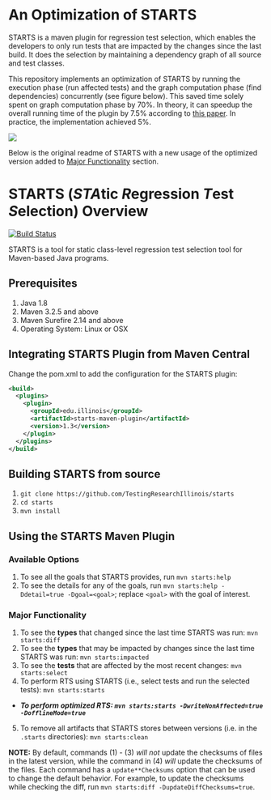 # An Optimization of STARTS

STARTS is a maven plugin for regression test selection, which enables the developers to only run tests that are impacted by the changes since the last build. It does the selection by maintaining a dependency graph of all source and test classes.

This repository implements an optimization of STARTS by running the execution phase (run affected tests) and the graph computation phase (find dependencies) concurrently (see figure below). This saved time solely spent on graph computation phase by 70%. In theory, it can speedup the overall running time of the plugin by 7.5% according to [this paper](https://dl.acm.org/doi/10.5555/3155562.3155684). In practice, the implementation achieved 5%. 

<img src="https://docs.google.com/drawings/d/e/2PACX-1vQ96OfimUFk4tom4YO6kzyiRAwN2gT8pgegFu7bBT-n5VShMP9OY3x0sMiwdyf65PVIOQGw5I9GIhZD/pub?w=740&amp;h=310">

Below is the original readme of STARTS with a new usage of the optimized version added to [Major Functionality](#major-functionality) section.

# STARTS (*STA*tic *R*egression *T*est *S*election) Overview

[![Build Status](https://travis-ci.org/TestingResearchIllinois/starts.svg?branch=master)](https://travis-ci.org/TestingResearchIllinois/starts)

STARTS is a tool for static class-level regression test selection tool
for Maven-based Java programs.

## Prerequisites

1. Java 1.8
2. Maven 3.2.5 and above
3. Maven Surefire 2.14 and above
4. Operating System: Linux or OSX

## Integrating STARTS Plugin from Maven Central

Change the pom.xml to add the configuration for the STARTS plugin:

```xml
<build>
  <plugins>
    <plugin>
      <groupId>edu.illinois</groupId>
      <artifactId>starts-maven-plugin</artifactId>
      <version>1.3</version>
    </plugin>
  </plugins>
</build>
```

## Building STARTS from source

1. `git clone https://github.com/TestingResearchIllinois/starts`
2. `cd starts`
3. `mvn install`

## Using the STARTS Maven Plugin

### Available Options

1. To see all the goals that STARTS provides, run `mvn starts:help`
2. To see the details for any of the goals, run `mvn starts:help -Ddetail=true -Dgoal=<goal>`;
   replace `<goal>` with the goal of interest.

### Major Functionality 

1. To see the **types** that changed since the last time STARTS was run:
  `mvn starts:diff`
2. To see the **types** that may be impacted by changes since the last
  time STARTS was run: `mvn starts:impacted`
3. To see the **tests** that are affected by the most recent changes:
  `mvn starts:select`
4. To perform RTS using STARTS (i.e., select tests and run the
  selected tests): `mvn starts:starts`
  - ***To perform optimized RTS: `mvn starts:starts -DwriteNonAffected=true -DofflineMode=true`***
5. To remove all artifacts that STARTS stores between versions
  (i.e. in the `.starts` directories): `mvn starts:clean`

__NOTE:__ By default, commands (1) - (3) *will not* update the
checksums of files in the latest version, while the command in (4)
*will* update the checksums of the files. Each command has a
`update**Checksums` option that can be used to change the default
behavior. For example, to update the checksums while checking the
diff, run `mvn starts:diff -DupdateDiffChecksums=true`.

